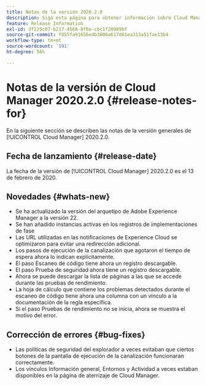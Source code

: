 ```yaml
---
title: Notas de la versión 2020.2.0
description: Siga esta página para obtener información sobre Cloud Manager 2020.2.0
feature: Release Information
exl-id: 3f225c07-b217-4568-8f8e-cbc1f20989bf
source-git-commit: f855fa91656e4b3806a617d61ea313a51fae13b4
workflow-type: tm+mt
source-wordcount: '191'
ht-degree: 56%

---
```


# Notas de la versión de Cloud Manager 2020.2.0 {#release-notes-for}

En la siguiente sección se describen las notas de la versión generales de [!UICONTROL Cloud Manager] 2020.2.0.

## Fecha de lanzamiento {#release-date}

La fecha de la versión de [!UICONTROL Cloud Manager] 2020.2.0 es el 13 de febrero de 2020.

## Novedades {#whats-new}

* Se ha actualizado la versión del arquetipo de Adobe Experience Manager a la versión 22.
* Se han añadido instancias activas en los registros de implementaciones de fase
* Las URL utilizadas en las notificaciones de Experience Cloud se optimizaron para evitar una redirección adicional.
* Los pasos de ejecución de la canalización que agotaron el tiempo de espera ahora lo indican explícitamente.
* El paso Escaneo de código tiene ahora un registro descargable.
* El paso Prueba de seguridad ahora tiene un registro descargable.
* Ahora se puede descargar la lista de páginas a las que se accede durante las pruebas de rendimiento.
* La hoja de cálculo que contiene los problemas detectados durante el escaneo de código tiene ahora una columna con un vínculo a la documentación de la regla específica.
* Si el paso Pruebas de rendimiento no se inicia, ahora se muestra el motivo del error.

## Corrección de errores {#bug-fixes}

* Las políticas de seguridad del explorador a veces evitaban que ciertos botones de la pantalla de ejecución de la canalización funcionaran correctamente.
* Los vínculos Información general, Entornos y Actividad a veces estaban disponibles en la página de aterrizaje de Cloud Manager.
